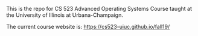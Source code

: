 This is the repo for CS 523 Advanced Operating Systems Course taught at the University of Illinois at Urbana-Champaign.

The current course website is:
<a href="https://cs523-uiuc.github.io/fall19/">https://cs523-uiuc.github.io/fall19/</a>
